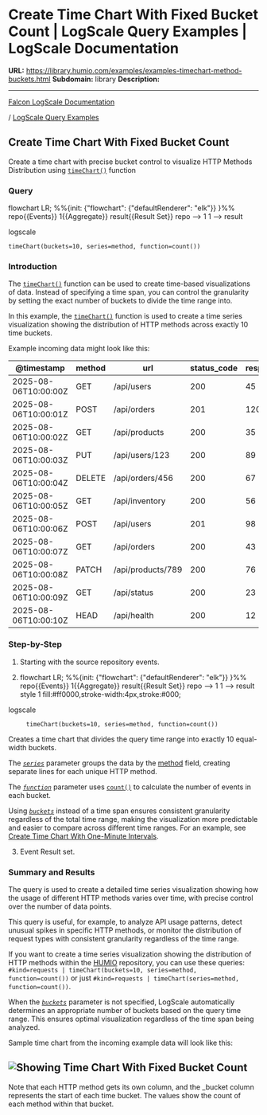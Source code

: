 # Create Time Chart With Fixed Bucket Count | LogScale Query Examples | LogScale Documentation

**URL:** https://library.humio.com/examples/examples-timechart-method-buckets.html
**Subdomain:** library
**Description:** 

---

[Falcon LogScale Documentation](https://library.humio.com)

/ [LogScale Query Examples](examples.html)

## Create Time Chart With Fixed Bucket Count

Create a time chart with precise bucket control to visualize HTTP Methods Distribution using [`timeChart()`](https://library.humio.com/data-analysis/functions-timechart.html) function 

### Query

flowchart LR; %%{init: {"flowchart": {"defaultRenderer": "elk"}} }%% repo{{Events}} 1{{Aggregate}} result{{Result Set}} repo --> 1 1 --> result

logscale
    
    
    timeChart(buckets=10, series=method, function=count())

### Introduction

The [`timeChart()`](https://library.humio.com/data-analysis/functions-timechart.html) function can be used to create time-based visualizations of data. Instead of specifying a time span, you can control the granularity by setting the exact number of buckets to divide the time range into. 

In this example, the [`timeChart()`](https://library.humio.com/data-analysis/functions-timechart.html) function is used to create a time series visualization showing the distribution of HTTP methods across exactly 10 time buckets. 

Example incoming data might look like this: 

@timestamp| method| url| status_code| response_time  
---|---|---|---|---  
2025-08-06T10:00:00Z| GET| /api/users| 200| 45  
2025-08-06T10:00:01Z| POST| /api/orders| 201| 120  
2025-08-06T10:00:02Z| GET| /api/products| 200| 35  
2025-08-06T10:00:03Z| PUT| /api/users/123| 200| 89  
2025-08-06T10:00:04Z| DELETE| /api/orders/456| 200| 67  
2025-08-06T10:00:05Z| GET| /api/inventory| 200| 56  
2025-08-06T10:00:06Z| POST| /api/users| 201| 98  
2025-08-06T10:00:07Z| GET| /api/orders| 200| 43  
2025-08-06T10:00:08Z| PATCH| /api/products/789| 200| 76  
2025-08-06T10:00:09Z| GET| /api/status| 200| 23  
2025-08-06T10:00:10Z| HEAD| /api/health| 200| 12  
  
### Step-by-Step

  1. Starting with the source repository events.

  2. flowchart LR; %%{init: {"flowchart": {"defaultRenderer": "elk"}} }%% repo{{Events}} 1{{Aggregate}} result{{Result Set}} repo --> 1 1 --> result style 1 fill:#ff0000,stroke-width:4px,stroke:#000;

logscale
         
         timeChart(buckets=10, series=method, function=count())

Creates a time chart that divides the query time range into exactly 10 equal-width buckets. 

The [_`series`_](https://library.humio.com/data-analysis/functions-timechart.html#query-functions-timechart-series) parameter groups the data by the [method](https://library.humio.com/logscale-repo-schema/logscale-repo-schema-humio-activity-terms-request.html) field, creating separate lines for each unique HTTP method. 

The [_`function`_](https://library.humio.com/data-analysis/functions-timechart.html#query-functions-timechart-function) parameter uses [`count()`](https://library.humio.com/data-analysis/functions-count.html) to calculate the number of events in each bucket. 

Using [_`buckets`_](https://library.humio.com/data-analysis/functions-timechart.html#query-functions-timechart-buckets) instead of a time span ensures consistent granularity regardless of the total time range, making the visualization more predictable and easier to compare across different time ranges. For an example, see [Create Time Chart With One-Minute Intervals](examples-timechart-span-minutes.html "Create Time Chart With One-Minute Intervals"). 

  3. Event Result set.




### Summary and Results

The query is used to create a detailed time series visualization showing how the usage of different HTTP methods varies over time, with precise control over the number of data points. 

This query is useful, for example, to analyze API usage patterns, detect unusual spikes in specific HTTP methods, or monitor the distribution of request types with consistent granularity regardless of the time range. 

If you want to create a time series visualization showing the distribution of HTTP methods within the [HUMIO](https://library.humio.com/logscale-repo-schema/logscale-repo-schema-humio.html) repository, you can use these queries: `#kind=requests | timeChart(buckets=10, series=method, function=count())` or just `#kind=requests | timeChart(series=method, function=count())`. 

When the [_`buckets`_](https://library.humio.com/data-analysis/functions-timechart.html#query-functions-timechart-buckets) parameter is not specified, LogScale automatically determines an appropriate number of buckets based on the query time range. This ensures optimal visualization regardless of the time span being analyzed. 

Sample time chart from the incoming example data will look like this: 

![Showing Time Chart With Fixed Bucket Count](images/timechart-bucket-span-method.png)  
---  
  
Note that each HTTP method gets its own column, and the _bucket column represents the start of each time bucket. The values show the count of each method within that bucket.
